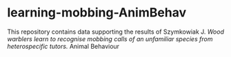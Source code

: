 # learning-mobbing-AnimBehav
This repository contains data supporting the results of Szymkowiak J. <i> Wood warblers learn to recognise mobbing calls of an unfamiliar species from heterospecific tutors.</i> Animal Behaviour
